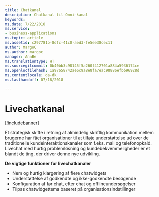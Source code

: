 ```yaml
---
title: Chatkanal
description: Chatkanal til Omni-kanal
keywords: 
ms.date: 7/22/2018
ms.service:
- business-applications
ms.topic: article
ms.assetid: c297781b-8dfc-41c0-aed3-fe5ee38cec11
author: MargoC
ms.author: margoc
manager: AnnBe
ms.translationtype: HT
ms.sourcegitcommit: 0b40bb3c98145f5a260f412701a884a5936174ce
ms.openlocfilehash: 1a97658742ae6c9a8e8fa7eac98886efbb96928d
ms.contentlocale: da-dk
ms.lasthandoff: 07/18/2018

---
```


#  <a name="live-chat-channel"></a>Livechatkanal 

[!include[banner](../../../includes/banner.md)]

Et strategisk skifte i retning af almindelig skriftlig kommunikation mellem brugerne har fået organisationer til at tilføje understøttelse ud over de traditionelle kundeinteraktionskanaler som f.eks. mail og telefonopkald. Livechat med hurtig problemløsning og kundebekvemmeligheder er et blandt de ting, der driver denne nye udvikling.

**De vigtige funktioner for livechatkanaler**

-   Nem og hurtig klargøring af flere chatwidgets
-   Understøttelse af godkendte og ikke-godkendte besøgende
-   Konfiguration af før chat, efter chat og offlineundersøgelser
-   Tilpas chatwidgettema baseret på organisationsindstillinger





